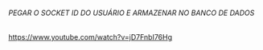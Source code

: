 ###### PEGAR O SOCKET ID DO USUÁRIO E ARMAZENAR NO BANCO DE DADOS ######



https://www.youtube.com/watch?v=jD7FnbI76Hg